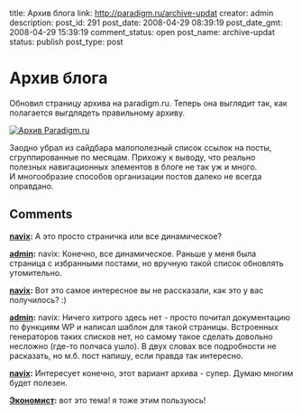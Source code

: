 title: Архив блога
link: http://paradigm.ru/archive-updat
creator: admin
description: 
post_id: 291
post_date: 2008-04-29 08:39:19
post_date_gmt: 2008-04-29 15:39:19
comment_status: open
post_name: archive-updat
status: publish
post_type: post

# Архив блога

Обновил страницу архива на paradigm.ru. Теперь она выглядит так, как полагается выгдлядеть правильному архиву.

[![Архив Paradigm.ru](/;-\)/2008/04/archive.png)](http://paradigm.ru/archive)

Заодно убрал из сайдбара малополезный список ссылок на посты, сгруппированные по месяцам. Прихожу к выводу, что реально полезных навигационных элементов в блоге не так уж и много. И многообразие способов организации постов далеко не всегда оправдано.

## Comments

**[navix](#628 "2008-04-29 09:56:25"):** А это просто страничка или все динамическое?

**[admin](#629 "2008-04-29 10:32:17"):** navix: Конечно, все динамическое. Раньше у меня была страница с избранными постами, но вручную такой список обновлять утомительно.

**[navix](#630 "2008-04-29 11:00:29"):** Вот это самое интересное вы не рассказали, как это у вас получилось? :)

**[admin](#631 "2008-04-29 11:46:09"):** navix: Ничего хитрого здесь нет - просто почитал документацию по функциям WP и написал шаблон для такой страницы. Встроенных генераторов таких списков нет, но самому такое сделать довольно несложно (где-то полчаса ушло). В двух словах все подробности не расказать, но м.б. пост напишу, если правда так интересно.

**[navix](#632 "2008-04-29 12:35:34"):** Интересует конечно, этот вариант архива - супер. Думаю многим будет полезен.

**[Экономист](#643 "2008-05-01 02:27:17"):** вот это тема! я тоже этим пользуюсь!

